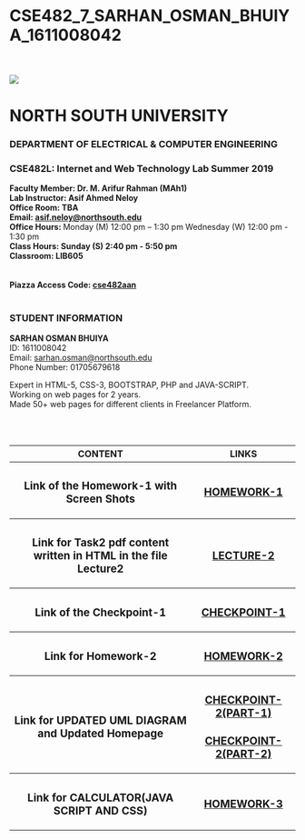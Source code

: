 # CSE482_7_SARHAN_OSMAN_BHUIYA_1611008042

<html>
<head>
	<title></title>
</head>
<style>

body{
	background-color: #F1F8FF;
	width: 80%;
	margin-left: 4cm;
	border:2px solid black;
}
	
table, th, td {
  border: 1px solid black;
  border-collapse: collapse;
  font-size: 15px;
}

.heading{
	text-align:center;
	font-size: 20px;
	overflow: hidden;
}

.heading1{
	text-align:left;
	font-size: 15px;
	float: left;
	margin-left: 2cm;
}

.heading2{
	text-align:left;
	font-size: 15px;
	float: right;
	margin-right: 2cm;
}


</style>


<body>
<br><br>
	
<div class="heading">
	<img class="ab" src="https://github.com/SarhanOsmanBhuiya/CSE482_7_SARHAN_OSMAN_BHUIYA_1611008042/blob/master/image/index.jpg">
	<h1>NORTH SOUTH UNIVERSITY</h1>
	<h3>DEPARTMENT OF ELECTRICAL & COMPUTER ENGINEERING</h3>
</div>
<div class="heading1">
	<h3>CSE482L: Internet and Web Technology Lab Summer 2019 </h3>
	<p>
		<b>Faculty Member: Dr. M. Arifur Rahman (MAh1) 
			<br> Lab Instructor: Asif Ahmed Neloy 
			<br> Office Room: TBA 
			<br> Email: <a href="http://www.gmail.com/"> asif.neloy@northsouth.edu </a>
 			<br>Office Hours: </b>	 Monday (M) 12:00 pm – 1:30 pm  Wednesday (W) 12:00 pm - 1:30 pm 
		  	<br><b>Class Hours: Sunday (S) 2:40 pm - 5:50 pm</b> 
			<br><b>Classroom: LIB605  
			<br><br><br>
 			Piazza Access Code: <a href="https://piazza.com/?">cse482aan </a> </b><br><br>
	</p>	 		
</div>
<div class="heading2">
	<h3>STUDENT INFORMATION</h3>
	<p>
		<b>SARHAN OSMAN BHUIYA</b> 
			<br> ID: 1611008042 
			<br> Email: <a href="http://www.gmail.com/"> sarhan.osman@northsouth.edu </a>
			<br>
				Phone Number: 01705679618
			<br>
				<p>Expert in HTML-5, CSS-3, BOOTSTRAP, PHP and JAVA-SCRIPT. <br>Working on web pages for 2 years. <br> Made 50+ web pages for different clients in Freelancer Platform.</p>
			<br><br>	
	</p>	 		
</div>

<div>
	<table style="width:100%">
		<tr>
			<th>CONTENT</th>
			<th>LINKS</th> 
		</tr>  
		<tr>
			<th><h3>Link of the Homework-1 with Screen Shots</h3></th>
			<th><h3><a 
		   href="https://github.com/SarhanOsmanBhuiya/CSE482_7_SARHAN_OSMAN_BHUIYA_1611008042/blob/master/HOMEWORKS/HOMEWORK-1/index.md">HOMEWORK-1</a></h3></th> 
		</tr>
		<tr>
			<th><h3>Link for Task2 pdf content written in HTML in the file Lecture2</h3></th>
			<th><h3><a href="https://github.com/SarhanOsmanBhuiya/CSE482_7_SARHAN_OSMAN_BHUIYA_1611008042/blob/master/LECTURE2/index.md">LECTURE-2</a></h3></th> 
		</tr>
		<tr>
			<th><h3>Link of the Checkpoint-1</h3></th>
			<th><h3><a href="https://github.com/SarhanOsmanBhuiya/CSE482_7_SARHAN_OSMAN_BHUIYA_1611008042/blob/master/Checkpoint1/UML%20DIAGRAM.jpg">CHECKPOINT-1</a></h3></th> 
		</tr>
		<tr>
			<th><h3>Link for Homework-2</h3></th>
			<th><h3><a href="https://github.com/SarhanOsmanBhuiya/CSE482_7_SARHAN_OSMAN_BHUIYA_1611008042/blob/master/HOMEWORKS/HOMEWORK-2/index.md">HOMEWORK-2</a></h3></th> 
		</tr>
		<tr>
			<th><h3>Link for UPDATED UML DIAGRAM and Updated Homepage</h3></th>
			<th><h3><a href="https://github.com/SarhanOsmanBhuiya/CSE482_7_SARHAN_OSMAN_BHUIYA_1611008042/blob/master/CHECKPOINT-2/UML-1.png">CHECKPOINT-2(PART-1)</a></h3>
			<h3><a href="https://github.com/SarhanOsmanBhuiya/CSE482_7_SARHAN_OSMAN_BHUIYA_1611008042/blob/master/CHECKPOINT-2/UML-2.png">CHECKPOINT-2(PART-2)</a></h3>
			</th> 
		</tr>
		<tr>
			<th><h3>Link for CALCULATOR(JAVA SCRIPT AND CSS)</h3></th>
			<th><h3><a href="https://github.com/SarhanOsmanBhuiya/CSE482_7_SARHAN_OSMAN_BHUIYA_1611008042/blob/master/HOMEWORKS/HOMEWORK-3/index.md">HOMEWORK-3</a></h3></th> 
		</tr>
				</table>
</div>



</body>
</html>

